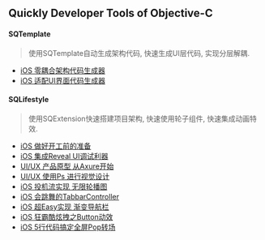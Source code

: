 ## Quickly Developer Tools of Objective-C

#### SQTemplate 
> 使用SQTemplate自动生成架构代码, 快速生成UI层代码, 实现分层解耦.
- [iOS 零耦合架构代码生成器](http://www.jianshu.com/p/47d565bf200e)
- [iOS 适配UI界面代码生成器](http://www.jianshu.com/p/d15379908582)

#### SQLifestyle 
> 使用SQExtension快速搭建项目架构, 快速使用轮子组件, 快速集成动画特效.
- [iOS 做好开工前的准备](http://www.jianshu.com/p/a3e1b54c73d6)
- [iOS 集成Reveal UI调试利器](http://www.jianshu.com/p/861c9c916b2a)
- [UI/UX 产品原型 从Axure开始](http://www.jianshu.com/p/440bdc425c02)
- [UI/UX 使用Ps 进行视觉设计](http://www.jianshu.com/p/56eb4917f956)
- [iOS 投机流实现 无限轮播图](http://www.jianshu.com/p/e42db267d5f1)
- [iOS 会跳舞的TabbarController](http://www.jianshu.com/p/c1a0cd2a348f)
- [iOS 超Easy实现 渐变导航栏](http://www.jianshu.com/p/bba27212de69)
- [iOS 狂霸酷炫拽之Button动效](http://www.jianshu.com/p/6106f5a08ec3)
- [iOS 5行代码搞定全屏Pop转场](http://www.jianshu.com/p/992cb9f01eb3)

